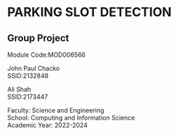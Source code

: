 # PARKING SLOT DETECTION


## Group Project

Module Code:MOD006566
            
John Paul Chacko        
SSID:2132848                    

Ali Shah</br>
SSID:2173447

Faculty: Science and Engineering</br>
School: Computing and Information Science</br>
Academic Year: 2022-2024
